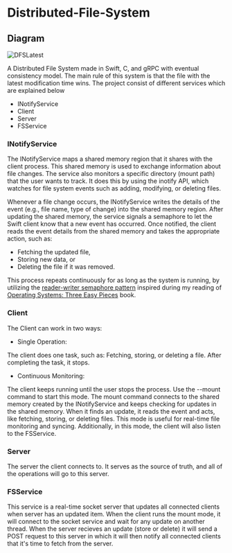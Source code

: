 # Distributed-File-System
## Diagram 
![DFSLatest](https://github.com/user-attachments/assets/ddec6aff-3c10-4c09-890a-c8fbf35cbd70)

A Distributed File System made in Swift, C, and gRPC with eventual consistency model. The main rule of this system is that the file with the latest modification time wins. The project consist of different services which are explained below
- INotifyService
- Client
- Server
- FSService

### INotifyService
The INotifyService maps a shared memory region that it shares with the client process. This shared memory is used to exchange information about file changes. The service also monitors a specific directory (mount path) that the user wants to track. It does this by using the inotify API, which watches for file system events such as adding, modifying, or deleting files.

Whenever a file change occurs, the INotifyService writes the details of the event (e.g., file name, type of change) into the shared memory region. After updating the shared memory, the service signals a semaphore to let the Swift client know that a new event has occurred. Once notified, the client reads the event details from the shared memory and takes the appropriate action, such as:

- Fetching the updated file,
- Storing new data, or
- Deleting the file if it was removed.

This process repeats continuously for as long as the system is running, by utilizing the [reader-writer semaphore pattern](https://en.wikipedia.org/wiki/Readers%E2%80%93writers_problem) inspired during my reading of [Operating Systems: Three Easy Pieces](https://pages.cs.wisc.edu/~remzi/OSTEP/) book.

### Client
The Client can work in two ways:
- Single Operation:

The client does one task, such as: Fetching, storing, or deleting a file. After completing the task, it stops.

- Continuous Monitoring:
  
The client keeps running until the user stops the process. Use the --mount command to start this mode. The mount command connects to the shared memory created by the INotifyService and keeps checking for updates in the shared memory. When it finds an update, it reads the event and acts, like fetching, storing, or deleting files. This mode is useful for real-time file monitoring and syncing. Additionally, in this mode, the client will also listen to the FSService.

### Server
The server the client connects to. It serves as the source of truth, and all of the operations will go to this server.

### FSService
This service is a real-time socket server that updates all connected clients when server has an updated item. When the client runs the mount mode, it will connect to the socket service and wait for any update on another thread. When the server recieves an update (store or delete) it will send a POST request to this server in which it will then notify all connected clients that it's time to fetch from the server.

